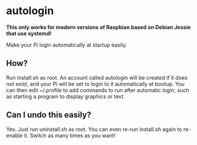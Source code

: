 # autologin

**This only works for modern versions of Raspbian based on Debian Jessie that use systemd!**

Make your Pi login automatically at startup easily. 

## How?

Run install.sh as root. An account called autologin will be created if it does not exist, and your Pi will be set to login to it automatically at bootup. You can then edit ~/.profile to add commands to run after automatic login, such as starting a program to display graphics or text.

## Can I undo this easily?

Yes. Just run uninstall.sh as root. You can even re-run install.sh again to re-enable it. Switch as many times as you want!

